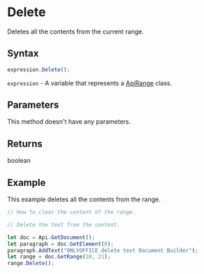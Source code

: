 # Delete

Deletes all the contents from the current range.

## Syntax

```javascript
expression.Delete();
```

`expression` - A variable that represents a [ApiRange](../ApiRange.md) class.

## Parameters

This method doesn't have any parameters.

## Returns

boolean

## Example

This example deletes all the contents from the range.

```javascript editor-docx
// How to clear the content of the range.

// Delete the text from the content.

let doc = Api.GetDocument();
let paragraph = doc.GetElement(0);
paragraph.AddText("ONLYOFFICE delete text Document Builder");
let range = doc.GetRange(10, 21);
range.Delete();
```
